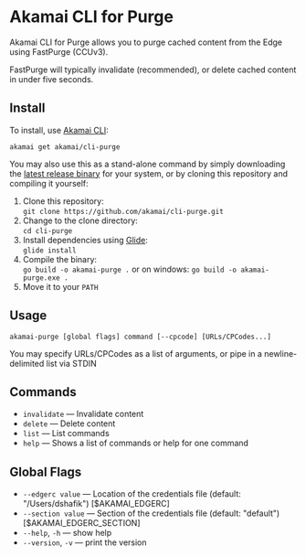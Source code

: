 # Akamai CLI for Purge

Akamai CLI for Purge allows you to purge cached content from the Edge using
FastPurge (CCUv3).

FastPurge will typically invalidate (recommended), or delete cached content in
under five seconds.

## Install

To install, use [Akamai CLI](https://github.com/akamai/cli):

```
akamai get akamai/cli-purge
```

You may also use this as a stand-alone command by simply downloading the
[latest release binary](https://github.com/akamai/cli-purge/releases)
for your system, or by cloning this repository and compiling it yourself:

1. Clone this repository:  
  `git clone https://github.com/akamai/cli-purge.git`
2. Change to the clone directory:  
  `cd cli-purge`
3. Install dependencies using [Glide](https://glide.sh):  
    `glide install`
4. Compile the binary:  
  `go build -o akamai-purge .` or on windows: `go build -o akamai-purge.exe .`
5. Move it to your `PATH`

## Usage

```
akamai-purge [global flags] command [--cpcode] [URLs/CPCodes...]
```

You may specify URLs/CPCodes as a list of arguments, or pipe in a newline-delimited list via STDIN

## Commands
- `invalidate` — Invalidate content
- `delete` — Delete content
- `list` — List commands
- `help` — Shows a list of commands or help for one command

## Global Flags
- `--edgerc value` — Location of the credentials file (default: "/Users/dshafik") [$AKAMAI_EDGERC]
- `--section value` — Section of the credentials file (default: "default") [$AKAMAI_EDGERC_SECTION]
- `--help`, `-h` — show help
- `--version`, `-v` — print the version
